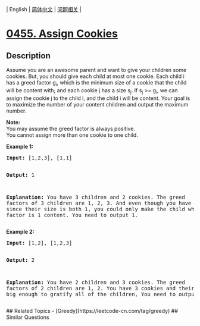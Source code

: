 
| English | [简体中文](README.md) | [问题相关](QUESTION.md) |
# [0455. Assign Cookies](https://leetcode-cn.com/problems/assign-cookies/)
## Description
<p>
Assume you are an awesome parent and want to give your children some cookies. But, you should give each child at most one cookie. Each child i has a greed factor g<sub>i</sub>, which is the minimum size of a cookie that the child will be content with; and each cookie j has a size s<sub>j</sub>. If s<sub>j</sub> >= g<sub>i</sub>, we can assign the cookie j to the child i, and the child i will be content. Your goal is to maximize the number of your content children and output the maximum number.
</p>

<p><b>Note:</b><br />
You may assume the greed factor is always positive. <br />
You cannot assign more than one cookie to one child.
</p>

<p><b>Example 1:</b><br />
<pre>
<b>Input:</b> [1,2,3], [1,1]

<b>Output:</b> 1

<b>Explanation:</b> You have 3 children and 2 cookies. The greed factors of 3 children are 1, 2, 3. 
And even though you have 2 cookies, since their size is both 1, you could only make the child whose greed factor is 1 content.
You need to output 1.
</pre>
</p>

<p><b>Example 2:</b><br />
<pre>
<b>Input:</b> [1,2], [1,2,3]

<b>Output:</b> 2

<b>Explanation:</b> You have 2 children and 3 cookies. The greed factors of 2 children are 1, 2. 
You have 3 cookies and their sizes are big enough to gratify all of the children, 
You need to output 2.
</pre>
</p>
## Related Topics
- [Greedy](https://leetcode-cn.com/tag/greedy)
## Similar Questions

